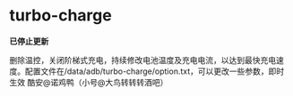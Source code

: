 # turbo-charge

**已停止更新**

删除温控，关闭阶梯式充电，持续修改电池温度及充电电流，以达到最快充电速度。配置文件在/data/adb/turbo-charge/option.txt，可以更改一些参数，即时生效
酷安@诺鸡鸭（小号@大鸟转转转酒吧）
